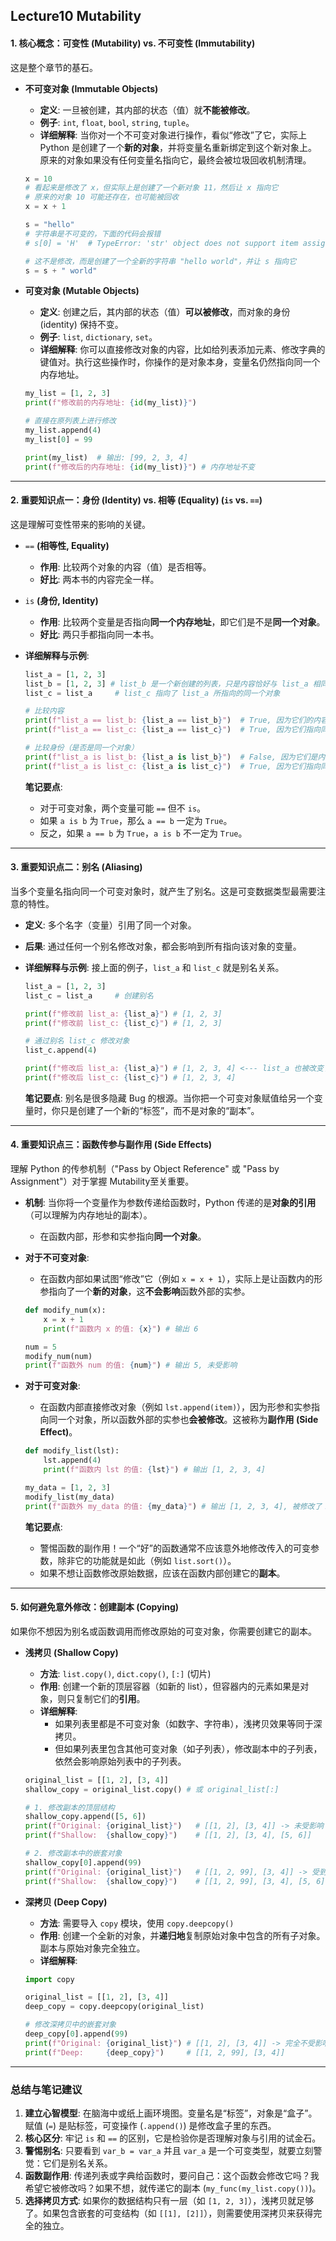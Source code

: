 ## Lecture10 Mutability



#### 1. 核心概念：可变性 (Mutability) vs. 不可变性 (Immutability)

这是整个章节的基石。

- **不可变对象 (Immutable Objects)**

  - **定义**: 一旦被创建，其内部的状态（值）就**不能被修改**。
  - **例子**: `int`, `float`, `bool`, `string`, `tuple`。
  - **详细解释**: 当你对一个不可变对象进行操作，看似“修改”了它，实际上 Python 是创建了一个**新的对象**，并将变量名重新绑定到这个新对象上。原来的对象如果没有任何变量名指向它，最终会被垃圾回收机制清理。

  ```python
  x = 10
  # 看起来是修改了 x，但实际上是创建了一个新对象 11，然后让 x 指向它
  # 原来的对象 10 可能还存在，也可能被回收
  x = x + 1
  
  s = "hello"
  # 字符串是不可变的，下面的代码会报错
  # s[0] = 'H'  # TypeError: 'str' object does not support item assignment
  
  # 这不是修改，而是创建了一个全新的字符串 "hello world"，并让 s 指向它
  s = s + " world"
  ```

- **可变对象 (Mutable Objects)**

  - **定义**: 创建之后，其内部的状态（值）**可以被修改**，而对象的身份 (identity) 保持不变。
  - **例子**: `list`, `dictionary`, `set`。
  - **详细解释**: 你可以直接修改对象的内容，比如给列表添加元素、修改字典的键值对。执行这些操作时，你操作的是对象本身，变量名仍然指向同一个内存地址。

  ```python
  my_list = [1, 2, 3]
  print(f"修改前的内存地址: {id(my_list)}")
  
  # 直接在原列表上进行修改
  my_list.append(4)
  my_list[0] = 99
  
  print(my_list)  # 输出: [99, 2, 3, 4]
  print(f"修改后的内存地址: {id(my_list)}") # 内存地址不变
  ```

------



#### 2. 重要知识点一：身份 (Identity) vs. 相等 (Equality) (`is` vs. `==`)

这是理解可变性带来的影响的关键。

- `==` **(相等性, Equality)**

  - **作用**: 比较两个对象的内容（值）是否相等。
  - **好比**: 两本书的内容完全一样。

- `is` **(身份, Identity)**

  - **作用**: 比较两个变量是否指向**同一个内存地址**，即它们是不是**同一个对象**。
  - **好比**: 两只手都指向同一本书。

- **详细解释与示例**:

  ```python
  list_a = [1, 2, 3]
  list_b = [1, 2, 3] # list_b 是一个新创建的列表，只是内容恰好与 list_a 相同
  list_c = list_a     # list_c 指向了 list_a 所指向的同一个对象
  
  # 比较内容
  print(f"list_a == list_b: {list_a == list_b}")  # True, 因为它们的内容相同
  print(f"list_a == list_c: {list_a == list_c}")  # True, 因为它们指向同一个对象，内容自然也相同
  
  # 比较身份（是否是同一个对象）
  print(f"list_a is list_b: {list_a is list_b}")  # False, 因为它们是内存中两个独立的对象
  print(f"list_a is list_c: {list_a is list_c}")  # True, 因为它们指向同一个对象
  ```

  **笔记要点**:

  - 对于可变对象，两个变量可能 `==` 但不 `is`。
  - 如果 `a is b` 为 `True`，那么 `a == b` 一定为 `True`。
  - 反之，如果 `a == b` 为 `True`，`a is b` 不一定为 `True`。

------



#### 3. 重要知识点二：别名 (Aliasing)

当多个变量名指向同一个可变对象时，就产生了别名。这是可变数据类型最需要注意的特性。

- **定义**: 多个名字（变量）引用了同一个对象。

- **后果**: 通过任何一个别名修改对象，都会影响到所有指向该对象的变量。

- **详细解释与示例**: 接上面的例子，`list_a` 和 `list_c` 就是别名关系。

  ```python
  list_a = [1, 2, 3]
  list_c = list_a     # 创建别名
  
  print(f"修改前 list_a: {list_a}") # [1, 2, 3]
  print(f"修改前 list_c: {list_c}") # [1, 2, 3]
  
  # 通过别名 list_c 修改对象
  list_c.append(4)
  
  print(f"修改后 list_a: {list_a}") # [1, 2, 3, 4] <--- list_a 也被改变了！
  print(f"修改后 list_c: {list_c}") # [1, 2, 3, 4]
  ```

  **笔记要点**: 别名是很多隐藏 Bug 的根源。当你把一个可变对象赋值给另一个变量时，你只是创建了一个新的“标签”，而不是对象的“副本”。

------



#### 4. 重要知识点三：函数传参与副作用 (Side Effects)

理解 Python 的传参机制（"Pass by Object Reference" 或 "Pass by Assignment"）对于掌握 Mutability至关重要。

- **机制**: 当你将一个变量作为参数传递给函数时，Python 传递的是**对象的引用**（可以理解为内存地址的副本）。

  - 在函数内部，形参和实参指向**同一个对象**。

- **对于不可变对象**:

  - 在函数内部如果试图“修改”它（例如 `x = x + 1`），实际上是让函数内的形参指向了一个**新的对象**，这**不会影响**函数外部的实参。

  ```python
  def modify_num(x):
      x = x + 1
      print(f"函数内 x 的值: {x}") # 输出 6
  
  num = 5
  modify_num(num)
  print(f"函数外 num 的值: {num}") # 输出 5, 未受影响
  ```

- **对于可变对象**:

  - 在函数内部直接修改对象（例如 `lst.append(item)`），因为形参和实参指向同一个对象，所以函数外部的实参也**会被修改**。这被称为**副作用 (Side Effect)**。

  ```python
  def modify_list(lst):
      lst.append(4)
      print(f"函数内 lst 的值: {lst}") # 输出 [1, 2, 3, 4]
  
  my_data = [1, 2, 3]
  modify_list(my_data)
  print(f"函数外 my_data 的值: {my_data}") # 输出 [1, 2, 3, 4], 被修改了！
  ```

  **笔记要点**:

  - 警惕函数的副作用！一个“好”的函数通常不应该意外地修改传入的可变参数，除非它的功能就是如此（例如 `list.sort()`）。
  - 如果不想让函数修改原始数据，应该在函数内部创建它的**副本**。

------



#### 5. 如何避免意外修改：创建副本 (Copying)

如果你不想因为别名或函数调用而修改原始的可变对象，你需要创建它的副本。

- **浅拷贝 (Shallow Copy)**

  - **方法**: `list.copy()`, `dict.copy()`, `[:]` (切片)
  - **作用**: 创建一个新的顶层容器（如新的 list），但容器内的元素如果是对象，则只复制它们的**引用**。
  - **详细解释**:
    - 如果列表里都是不可变对象（如数字、字符串），浅拷贝效果等同于深拷贝。
    - 但如果列表里包含其他可变对象（如子列表），修改副本中的子列表，依然会影响原始列表中的子列表。

  ```python
  original_list = [[1, 2], [3, 4]]
  shallow_copy = original_list.copy() # 或 original_list[:]
  
  # 1. 修改副本的顶层结构
  shallow_copy.append([5, 6])
  print(f"Original: {original_list}")   # [[1, 2], [3, 4]] -> 未受影响
  print(f"Shallow:  {shallow_copy}")    # [[1, 2], [3, 4], [5, 6]]
  
  # 2. 修改副本中的嵌套对象
  shallow_copy[0].append(99)
  print(f"Original: {original_list}")   # [[1, 2, 99], [3, 4]] -> 受到影响！
  print(f"Shallow:  {shallow_copy}")    # [[1, 2, 99], [3, 4], [5, 6]]
  ```

- **深拷贝 (Deep Copy)**

  - **方法**: 需要导入 `copy` 模块，使用 `copy.deepcopy()`
  - **作用**: 创建一个全新的对象，并**递归地**复制原始对象中包含的所有子对象。副本与原始对象完全独立。
  - **详细解释**:

  ```python
  import copy
  
  original_list = [[1, 2], [3, 4]]
  deep_copy = copy.deepcopy(original_list)
  
  # 修改深拷贝中的嵌套对象
  deep_copy[0].append(99)
  print(f"Original: {original_list}") # [[1, 2], [3, 4]] -> 完全不受影响！
  print(f"Deep:     {deep_copy}")     # [[1, 2, 99], [3, 4]]
  ```

------



### 总结与笔记建议

1. **建立心智模型**: 在脑海中或纸上画环境图。变量名是“标签”，对象是“盒子”。赋值 (`=`) 是贴标签，可变操作 (`.append()`) 是修改盒子里的东西。
2. **核心区分**: 牢记 `is` 和 `==` 的区别，它是检验你是否理解对象与引用的试金石。
3. **警惕别名**: 只要看到 `var_b = var_a` 并且 `var_a` 是一个可变类型，就要立刻警觉：它们是别名关系。
4. **函数副作用**: 传递列表或字典给函数时，要问自己：这个函数会修改它吗？我希望它被修改吗？如果不想，就传递它的副本 (`my_func(my_list.copy())`)。
5. **选择拷贝方式**: 如果你的数据结构只有一层（如 `[1, 2, 3]`），浅拷贝就足够了。如果包含嵌套的可变结构（如 `[[1], [2]]`），则需要使用深拷贝来获得完全的独立。